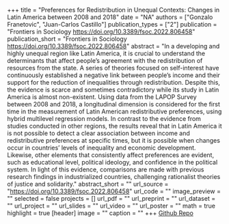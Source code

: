+++
title = "Preferences for Redistribution in Unequal Contexts: Changes in Latin America between 2008 and 2018"
date = "NA"
authors = ["Gonzalo Franetovic", "Juan-Carlos Castillo"]
publication_types = ["2"]
publication = "Frontiers in Sociology https://doi.org/10.3389/fsoc.2022.806458"
publication_short = "Frontiers in Sociology https://doi.org/10.3389/fsoc.2022.806458"
abstract = "In a developing and highly unequal region like Latin America, it is crucial to understand the determinants that affect people’s agreement with the redistribution of resources from the state. A series of theories focused on self-interest have continuously established a negative link between people’s income and their support for the reduction of inequalities through redistribution. Despite this, the evidence is scarce and sometimes contradictory while its study in Latin America is almost non-existent. Using data from the LAPOP Survey between 2008 and 2018, a longitudinal dimension is considered for the first time in the measurement of Latin American redistributive preferences, using hybrid multilevel regression models. In contrast to the evidence from studies conducted in other regions, the results reveal that in Latin America it is not possible to detect a clear association between income and redistributive preferences at specific times, but it is possible when changes occur in countries’ levels of inequality and economic development. Likewise, other elements that consistently affect preferences are evident, such as educational level, political ideology, and confidence in the political system. In light of this evidence, comparisons are made with previous research findings in industrialized countries, challenging rationalist theories of justice and solidarity."
abstract_short = ""
url_source = "https://doi.org/10.3389/fsoc.2022.806458"
url_code = ""
image_preview = ""
selected = false
projects = []
url_pdf = ""
url_preprint = ""
url_dataset = ""
url_project = ""
url_slides = ""
url_video = ""
url_poster = ""
math = true
highlight = true
[header]
image = ""
caption = ""
+++
[Github Repo](https://github.com/justicia-distributiva/redist_lapop)
